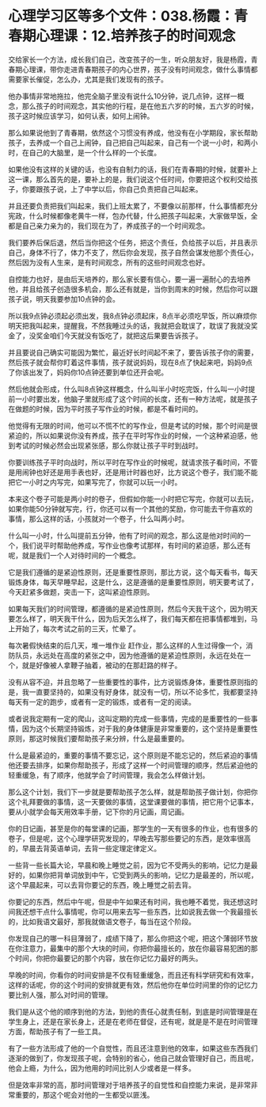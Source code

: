 # 心理学习区等多个文件：038.杨霞：青春期心理课：12.培养孩子的时间观念

交给家长一个方法，成长我们自己，改变孩子的一生，听众朋友好，我是杨霞，青春期心理课，带你走进青春期孩子的内心世界，孩子没有时间观念，做什么事情都需要家长催促，怎么办，尤其是我们发现有的孩子。

他办事情非常地拖拉，他完全脑子里没有说什么10分钟，说几点钟，这样一概念，那么孩子的时间观念，其实他的行程，是在他五六岁的时候，五六岁的时候，孩子这时候应该学习，如何认表，如何上闹钟。

那么如果说他到了青春期，依然这个习惯没有养成，他没有在小学期段，家长帮助孩子，去养成一个自己上闹钟，自己把自己叫起来，自己有一个说一小时，和两小时，在自己的大脑里，是一个什么样的一个长度。

如果他没有这样的关键的话，也没有自制力的话，我们在青春期的时候，就要补上这一课，那么首先的是，要补上的是，我们说这个任时间，你要把这个权利交给孩子，你要跟孩子说，上了中学以后，你自己负责把自己叫起来。

并且还要负责把我们叫起来，我们上班太累了，不要像以前那样，什么事情都充分宪政，什么时候都像老黄牛一样，包办代替，什么把孩子叫起来，大家做早饭，全都是自己亲力亲为的，我们现在为了，养成孩子的一个时间观念。

我们要养后保后退，然后当你把这个任务，把这个责任，负给孩子以后，并且表示自己，身体不行了，体力不支了，然后你会发现，孩子自然会谋发他那个责任心，然后因为没有人生来，是有时间观念，所有的这些时间观念也好。

自控能力也好，是由后天培养的，那么家长要有信心，要一遍一遍耐心的去培养他，并且给孩子创造很多机会，那么还有就是，当你到周末的时候，然后你可以跟孩子说，明天我要参加10点钟的会。

所以我9点钟必须起必须出发，我8点钟必须起床，8点半必须吃早饭，所以麻烦你明天把我叫起来，提醒我，不然我睡过头的话，我就把会耽误了，耽误了我就没奖金了，没奖金咱们今天就没有饭吃了，就把这后果要告诉孩子。

并且要说自己确实可能因为繁忙，最近好长时间起不来了，要告诉孩子你的需要，然后孩子就会帮你盯着这件事情，孩子就说妈妈，现在8点了快起来吧，妈妈9点了你该出发了，妈妈你10点钟还要到单位还开会呢。

然后他就会形成，什么叫8点钟这样概念，什么叫半小时吃完饭，什么叫一小时提前一小时要出发，他脑子里就形成了这个时间的长度，还有一种方法呢，就是孩子在做题的时候，因为平时孩子写作业的时候，都是不看时间的。

他觉得有无限的时间，他可以不慌不忙的写作业，但是考试的时候，那个时间是很紧迫的，所以如果说你没有养成，孩子在平时写作业的时候，一个这种紧迫感，他到考试的时候必然会出现紧张感，那么你就让孩子平时到战时。

你要训练孩子平时向战时，所以平时在写作业的时候呢，就请求孩子看时间，不管是用闹钟也好还是用手表也好，还是用计时器也好，比方说这个卷子，我们能不能把它一小时之内写完，如果写完了，你就可以玩一小时。

本来这个卷子可能是两小时的卷子，但假如你能一小时把它写完，你就可以去玩，如果你能50分钟就写完，行，你还可以有一个其他的奖励，你可能去干你喜欢的事情，那么这样的话，小孩就对一个卷子，什么叫两小时。

什么叫一小时，什么叫提前五分钟，他有了时间的观念，那么这是他对时间的一个，我们说平时帮助他养成，写作业也像考试那样，有时间的紧迫感，那么还有呢，就是我们一个人对待时间的一个概念。

它是我们遵循的是紧迫性原则，还是重要性原则，那比方说，这个每天看书，每天锻炼身体，每天早睡早起，这是什么，这是遵循的是重要性原则，明天要考试了，今天赶紧多做题，突击一下，这叫紧迫性原则。

如果每天我们的时间管理，都遵循的是紧迫性原则，然后今天我干这个，因为明天要怎么样了，明天我干什么，因为后天怎么样了，我们每天都在把事情都堆到，马上开始了，每次考试之前的三天，忙晕了。

每次暑假快结束的后几天，堆一堆作业 赶作业，那么这样的人生过得像一个，消防队员，永远处在高度的紧张之中，因为他遵循的是紧迫性原则，永远在处在一个，就是好像被人拿鞭子抽着，被动的在那赶路的样子。

没有从容不迫，并且忽略了一些重要性的事件，比方说锻炼身体，重要性原则指的是，我一直要坚持的，如果没有好身体，就没有一切，所以不论多忙，我都要坚持每天有一定的跑步，或者有一定的锻炼，或者有一定的阅读。

或者说我定期有一定的爬山，这叫定期的完成一些事情，完成的是重要性的一些事情，因为这个长期坚持锻炼，对于我的身体健康是非常重要的，这个坚持是重要性原则，那这时候我们要帮助孩子来分辨，什么是最重要的。

什么是最紧迫的，重要的事情不要忘记，这个原则是不能忘记的，然后紧迫的事情他还要去排序，如果你帮助孩子，形成了这样一个时间管理的顺序，然后紧迫他的轻重缓急，有了顺序，他就学会了时间管理，我会怎么样做计划。

那么这个计划，我们下一步就是要帮助孩子怎么样，就是帮助孩子做计划，你把你这个礼拜要做的事情，这一天要做的事情，这堂课要做的事情，把它用个记事本，要从小就学会每天用效率手册，记下你的月记画，周记画。

你的日记画，甚至是你的每堂课的记画，那学生的一天有很多的作业，也有很多的卷子，但是呢，这个心理学研究发现的，早晚去写那些要记的东西，是效率很高的，早晨去背英语单词，去背一些定理定律定义。

一些背一些长篇大论，早晨和晚上睡觉之前，因为它不受两头的影响，记忆力是最好的，如果你把背单词放到中午，它受到两头的影响，记忆力是最差的，所以呢，这个早晨起来，可以去背你要记的东西，晚上睡觉之前去背。

你要记的东西，然后中午呢，但是中午如果还有时间，我也睡不着觉，我还想这时间我还想干点什么事情呢，你可以用来去写一些东西，比如说我去做一个我最擅长的，比如我语文最好，那我就做语文卷子，每当在这个阶段。

你发现自己的哪一科目薄弱了，成绩下降了，那么你把这个呢，把这个薄弱环节放在你注意力，最集中的那个大块的时间，你把你最擅长的，放在你最容易犯困的那个时间，你把你最要记的那个内容，放在你记忆力最好的两头。

早晚的时间，你看你的时间安排是不仅有轻重缓急，而且还有科学研究和有效率，这样的话呢，你的这个时间的安排就更有效，然后他你在单位时间里的你的记忆力要比别人强，那么对时间的管理。

我们是从这个他的顺序到他的方法，到他的责任心就责任制，到底是时间管理是在学生身上，还是在家长身上，还是在老师在督促，还有呢，就是是不是在时间管理方面，帮助孩子有了一些工具。

有了一些方法形成了他的一个自觉性，而且还注意到他的效率，如果这些东西我们逐渐的做到了，你发现孩子呢，会特别的省心，他自己就会管理好自己，而且呢，他会上瘾，为什么，因为他用的时间比别人少或者是一样多。

但是效率非常的高，那时间管理对于培养孩子的自觉性和自控能力来说，是非常非常重要的，那这个呢会对他的一生都受以匪浅。